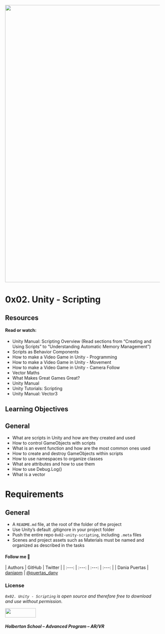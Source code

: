 <a href= "url"><img src="https://s3.amazonaws.com/intranet-projects-files/holbertonschool-cs-unity/421/unity-scripting_4b.gif" width="900px"></a>

# 0x02. Unity - Scripting

## Resources
#### Read or watch:

* Unity Manual: Scripting Overview (Read sections from “Creating and Using Scripts” to “Understanding Automatic Memory Management”)
* Scripts as Behavior Components
* How to make a Video Game in Unity - Programming
* How to make a Video Game in Unity - Movement
* How to make a Video Game in Unity - Camera Follow
* Vector Maths
* What Makes Great Games Great?
* Unity Manual
* Unity Tutorials: Scripting
* Unity Manual: Vector3

## Learning Objectives

## General
* What are scripts in Unity and how are they created and used
* How to control GameObjects with scripts
* What is an event function and how are the most common ones used
* How to create and destroy GameObjects within scripts
* How to use namespaces to organize classes
* What are attributes and how to use them
* How to use Debug.Log()
* What is a vector

# Requirements
## General
* A ``README.md`` file, at the root of the folder of the project
* Use Unity’s default .gitignore in your project folder
* Push the entire repo ``0x02-unity-scripting``, including ``.meta`` files
* Scenes and project assets such as Materials must be named and organized as described in the tasks

#### Follow me 💬

| Authors | GitHub | Twitter |
| :---: | :---: | :---: | :---: |
| Dania Puertas | [daniapm](https://github.com/daniapm) | [@puertas_dany](https://twitter.com/puertas_dany?t=rOYOt1OdRwMaYQoUQJ32eg&s=08)

### License
*`0x02. Unity - Scripting` is open source and therefore free to download and use without permission.*

<a href="url"><img src="https://www.holbertonschool.com/holberton-logo.png" align="middle" width="100" height="30"></a>

##### Holberton School – Advanced Program – AR/VR
